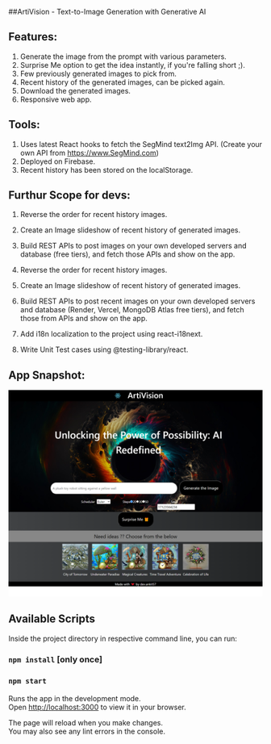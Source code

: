 ##ArtiVision - Text-to-Image Generation with Generative AI

## Features:
1) Generate the image from the prompt with various parameters.
2) Surprise Me option to get the idea instantly, if you're falling short ;).
3) Few previously generated images to pick from.
4) Recent history of the generated images, can be picked again.
5) Download the generated images.
6) Responsive web app.

## Tools:
1) Uses latest React hooks to fetch the SegMind text2Img API. (Create your own API from https://www.SegMind.com)
2) Deployed on Firebase.
3) Recent history has been stored on the localStorage.

## Furthur Scope for devs:
1) Reverse the order for recent history images.
2) Create an Image slideshow of recent history of generated images.
3) Build REST APIs to post images on your own developed servers and database (free tiers), and fetch those APIs and show on the app.

1) Reverse the order for recent history images.
2) Create an Image slideshow of recent history of generated images.
3) Build REST APIs to post recent images on your own developed servers and database (Render, Vercel, MongoDB Atlas free tiers), and fetch those from APIs and show on the app.
4) Add i18n localization to the project using react-i18next.
5) Write Unit Test cases using @testing-library/react.

## App Snapshot:
![App Snapshot](artivision_image.png)

## Available Scripts

Inside the project directory in respective command line, you can run:
### `npm install` [only once]
### `npm start`

Runs the app in the development mode.\
Open [http://localhost:3000](http://localhost:3000) to view it in your browser.

The page will reload when you make changes.\
You may also see any lint errors in the console.
